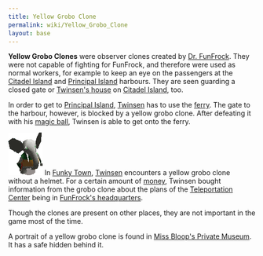 ```yaml
---
title: Yellow Grobo Clone
permalink: wiki/Yellow_Grobo_Clone
layout: base
---
```


**Yellow Grobo Clones** were observer clones created by [Dr.
FunFrock](Dr._FunFrock "wikilink"). They were not capable of fighting
for FunFrock, and therefore were used as normal workers, for example to
keep an eye on the passengers at the [Citadel
Island](Citadel_Island_harbour "wikilink") and [Principal
Island](Principal_Island_harbour "wikilink") harbours. They are seen
guarding a closed gate or [Twinsen's house](Twinsen's_house "wikilink")
on [Citadel Island](Citadel_Island "wikilink"), too.

In order to get to [Principal Island](Principal_Island "wikilink"),
[Twinsen](Twinsen "wikilink") has to use the [ferry](ferry "wikilink").
The gate to the harbour, however, is blocked by a yellow grobo clone.
After defeating it with his [magic ball](magic_ball "wikilink"), Twinsen
is able to get onto the ferry.

<img src="assets/lba1/_characters/grclone.gif"
title="The grobo clone without a helmet" width="70"
alt="The grobo clone without a helmet" /> In [Funky
Town](Funky_Town "wikilink"), [Twinsen](Twinsen "wikilink") encounters a
yellow grobo clone without a helmet. For a certain amount of
[money](Kash "wikilink"), Twinsen bought information from the grobo
clone about the plans of the [Teleportation
Center](Teleportation_Center "wikilink") being in [FunFrock's
headquarters](FunFrock's_headquarters "wikilink").

Though the clones are present on other places, they are not important in
the game most of the time.

A portrait of a yellow grobo clone is found in [Miss Bloop's Private
Museum](Miss_Bloop's_Private_Museum "wikilink"). It has a safe hidden
behind it.
